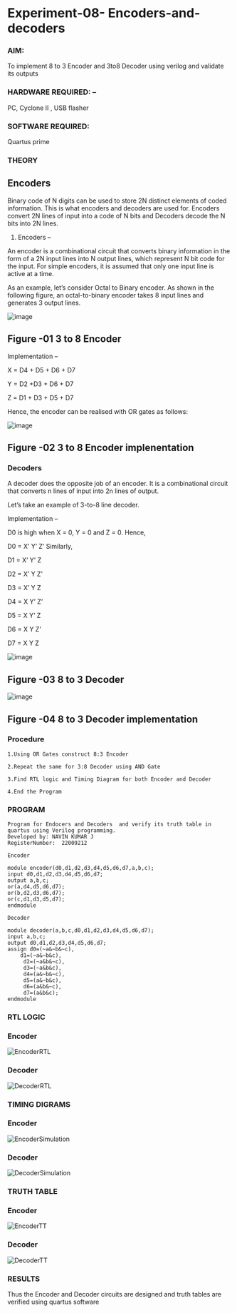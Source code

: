 # Experiment-08- Encoders-and-decoders 
### AIM: 
To implement 8 to 3 Encoder and  3to8 Decoder using verilog and validate its outputs

### HARDWARE REQUIRED:  –
PC, Cyclone II , USB flasher

### SOFTWARE REQUIRED:   
Quartus prime

### THEORY 

## Encoders
Binary code of N digits can be used to store 2N distinct elements of coded information. This is what encoders and decoders are used for. Encoders convert 2N lines of input into a code of N bits and Decoders decode the N bits into 2N lines.

1. Encoders –

An encoder is a combinational circuit that converts binary information in the form of a 2N input lines into N output lines, which represent N bit code for the input. For simple encoders, it is assumed that only one input line is active at a time.

As an example, let’s consider Octal to Binary encoder. As shown in the following figure, an octal-to-binary encoder takes 8 input lines and generates 3 output lines.

![image](https://user-images.githubusercontent.com/36288975/171543588-bc0746df-a173-4b35-989e-5fb7d385fe8a.png)
## Figure -01 3 to 8 Encoder 


Implementation –

X = D4 + D5 + D6 + D7

Y = D2 +D3 + D6 + D7

Z = D1 + D3 + D5 + D7 

Hence, the encoder can be realised with OR gates as follows:


![image](https://user-images.githubusercontent.com/36288975/171543740-68403b82-aa93-4c98-9343-f32b14885a2e.png)
## Figure -02 3 to 8 Encoder implenentation 

 ### Decoders 
A decoder does the opposite job of an encoder. It is a combinational circuit that converts n lines of input into 2n lines of output.

Let’s take an example of 3-to-8 line decoder.

Implementation –

D0 is high when X = 0, Y = 0 and Z = 0. Hence,

D0 = X’ Y’ Z’ 
Similarly,

D1 = X’ Y’ Z

D2 = X’ Y Z’

D3 = X’ Y Z

D4 = X Y’ Z’

D5 = X Y’ Z

D6 = X Y Z’

D7 = X Y Z 


![image](https://user-images.githubusercontent.com/36288975/171543978-ee2d0671-2846-40a1-8705-507fd6287a49.png)
## Figure -03 8 to 3 Decoder 



![image](https://user-images.githubusercontent.com/36288975/171543866-5a6eace6-8683-49d7-9c4f-a7cb30ec3035.png)
## Figure -04 8 to 3 Decoder implementation 

### Procedure
```
1.Using OR Gates construct 8:3 Encoder

2.Repeat the same for 3:8 Decoder using AND Gate 

3.Find RTL logic and Timing Diagram for both Encoder and Decoder

4.End the Program
```

### PROGRAM 
```
Program for Endocers and Decoders  and verify its truth table in quartus using Verilog programming.
Developed by: NAVIN KUMAR J
RegisterNumber:  22009212
 
Encoder

module encoder(d0,d1,d2,d3,d4,d5,d6,d7,a,b,c);
input d0,d1,d2,d3,d4,d5,d6,d7;
output a,b,c;
or(a,d4,d5,d6,d7);
or(b,d2,d3,d6,d7);
or(c,d1,d3,d5,d7);
endmodule

Decoder

module decoder(a,b,c,d0,d1,d2,d3,d4,d5,d6,d7);
input a,b,c;
output d0,d1,d2,d3,d4,d5,d6,d7;
assign d0=(~a&~b&~c),
    d1=(~a&~b&c),
	 d2=(~a&b&~c),
	 d3=(~a&b&c),
	 d4=(a&~b&~c),
	 d5=(a&~b&c),
	 d6=(a&b&~c),
	 d7=(a&b&c);
endmodule
```

### RTL LOGIC  
### Encoder
![EncoderRTL](https://user-images.githubusercontent.com/119477975/213921347-48eb4192-3b8c-4b1d-8d1d-8cdb1f815391.png)
### Decoder
![DecoderRTL](https://user-images.githubusercontent.com/119477975/213921367-eba08309-5420-456c-b100-7ecca844ec8c.png)

### TIMING DIGRAMS  
### Encoder
![EncoderSimulation](https://user-images.githubusercontent.com/119477975/213921356-2645226e-239a-4934-83d2-d81187469b0c.png)
### Decoder
![DecoderSimulation](https://user-images.githubusercontent.com/119477975/213921377-55d2cac7-30e1-4d5a-b0ed-14a896d95adc.png)

### TRUTH TABLE 
### Encoder
![EncoderTT](https://user-images.githubusercontent.com/119477975/213922395-5548225f-19f3-4b79-8411-8838b5f7db98.png)
### Decoder
![DecoderTT](https://user-images.githubusercontent.com/119477975/213922386-ba3d16fb-8b08-4771-ae5c-b64ffb5caf15.png)

### RESULTS 
Thus the Encoder and Decoder circuits are designed and truth tables are verified using quartus software
